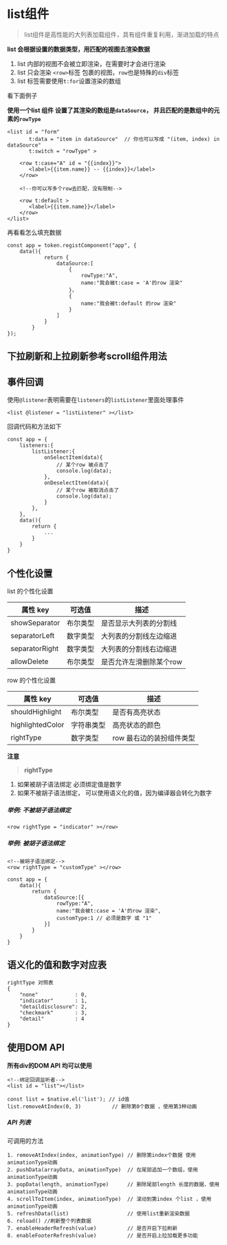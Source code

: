 # list组件

> list组件是高性能的大列表加载组件，具有组件重复利用，渐进加载的特点

**list 会根据设置的数据类型，用匹配的视图去渲染数据**

1. list 内部的视图不会被立即渲染，在需要时才会进行渲染
2. list 只会渲染 `<row>`标签 包裹的视图，`row`也是特殊的`div`标签
3. list 标签需要使用`t:for`设置渲染的数组

看下面例子

**使用一个list 组件 设置了其渲染的数组是`dataSource`，
并且匹配的是数组中的元素的`rowType`**

```
<list id = "form" 
       t:data = "item in dataSource"  // 你也可以写成 "(item, index) in dataSource"
       t:switch = "rowType" >
            
    <row t:case="A" id = "{{index}}">
       <label>{{item.name}} -- {{index}}</label>
    </row>
    
    <!--你可以写多个row去匹配，没有限制-->
    
    <row t:default >
       <label>{{item.name}}</label>
    </row>
</list>
```

再看看怎么填充数据

```
const app = token.registComponent("app", {
    data(){
            return {
                dataSource:[
                    {
                        rowType:"A",
                        name:"我会被t:case = 'A'的row 渲染"
                    }，
                    {
                        name:"我会被t:default 的row 渲染"
                    }
                ]
            }
        }
});
```

## 下拉刷新和上拉刷新参考scroll组件用法

## 事件回调

使用`@listener`表明需要在`listeners`的`listListener`里面处理事件

```
<list @listener = "listListener" ></list>
```

回调代码和方法如下

```
const app = {
    listeners:{
        listListener:{
            onSelectItem(data){
                // 某个row 被点击了
                console.log(data);
            },
            onDeselectItem(data){
                // 某个row 被取消点击了
                console.log(data);
            }
        },
    },
    data(){
        return {
            ...
        }
    }
}
```

## 个性化设置

list 的个性化设置 

| 属性 key  | 可选值     | 描述     |
| ---------- | ----------|----------|
| showSeparator | 布尔类型 | 是否显示大列表的分割线 |
| separatorLeft | 数字类型 | 大列表的分割线左边缩进 |
| separatorRight | 数字类型 | 大列表的分割线右边缩进 |
| allowDelete | 布尔类型 | 是否允许左滑删除某个row |

row 的个性化设置

| 属性 key  | 可选值     | 描述     |
| ---------- | ----------|----------|
| shouldHighlight | 布尔类型 | 是否有高亮状态 |
| highlightedColor | 字符串类型 | 高亮状态的颜色 |
| rightType | 数字类型 | row 最右边的装扮组件类型 |


**注意**
> **rightType** 
1. 如果被胡子语法绑定 必须绑定值是数字
2. 如果不被胡子语法绑定， 可以使用语义化的值，因为编译器会转化为数字

##### 举例: 不被胡子语法绑定

```
<row rightType = "indicator" ></row>
```

##### 举例: 被胡子语法绑定
```
<!--被胡子语法绑定-->
<row rightType = "customType" ></row>

const app = {
    data(){
        return {
            dataSource:[{
                rowType:"A",
                name:"我会被t:case = 'A'的row 渲染",
                customType:1 // 必须是数字 或 "1"
            }]
        }
    }
}

```

## 语义化的值和数字对应表

```
rightType 对照表
{
    "none"            : 0,
    "indicator"       : 1,
    "detaildisclosure": 2,
    "checkmark"       : 3,
    "detail"          : 4
}
```


## 使用DOM API
**所有div的DOM API 均可以使用**

```
<!--绑定回调监听者-->
<list id = "list"></list>
```

```
const list = $native.el('list'); // id值
list.removeAtIndex(0, 3)          // 删除第0个数据 ，使用第3种动画
```

##### API 列表

可调用的方法

```
1. removeAtIndex(index, animationType) // 删除第index个数据 使用animationType动画
2. pushData(arrayData, animationType)  // 在尾部追加一个数组，使用animationType动画
3. popData(length, animationType)      // 删除尾部length 长度的数据，使用animationType动画
4. scrollToItem(index, animationType)  // 滚动到第index 个list ，使用animationType动画
5. refreshData(list)                   // 使用list重新渲染数据
6. reload() //刷新整个列表数据
7. enableHeaderRefresh(value)          // 是否开启下拉刷新
8. enableFooterRefresh(value)          // 是否开启上拉加载更多功能
```





